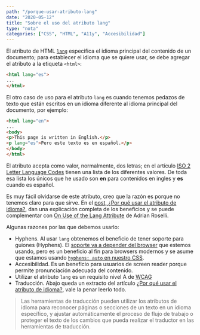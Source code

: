 ```yaml
---
path: "/porque-usar-atributo-lang"
date: "2020-05-12"
title: "Sobre el uso del atributo lang"
type: "nota"
categories: ["CSS", "HTML", "A11y", "Accesibilidad"]
---
```


El atributo de HTML [`lang`](https://www.w3.org/TR/html51/dom.html#the-lang-and-xmllang-attributes) especifica el idioma principal del contenido de un documento; para establecer el idioma que se quiere usar, se debe agregar el atributo a la etiqueta `<html>`:

```html
<html lang="es">
...
</html>
```

El otro caso de uso para el atributo `lang` es cuando tenemos pedazos de texto que est&aacute;n escritos en un idioma diferente al idioma principal del documento, por ejemplo:

```html
<html lang="en">
...
<body>
<p>This page is written in English.</p>
<p lang="es">Pero este texto es en español.</p>
</body>
</html>
```

El atributo acepta como valor, normalmente, dos letras; en el art&iacute;culo [ISO 2 Letter Language Codes](https://www.sitepoint.com/iso-2-letter-language-codes/) tienen una lista de los diferentes valores. De toda esa lista los &uacute;nicos que he usado son **en** para contenidos en ingles y **es** cuando es español. 

Es muy f&aacute;cil olvidarse de este atributo, creo que la raz&oacute;n es porque no tenemos claro para que sirve. En el [post, ¿Por qué usar el atributo de idioma?](https://www.w3.org/International/questions/qa-lang-why.es), dan una explicaci&oacute;n completa de los beneficios y se puede complementar con [On Use of the Lang Attribute](https://adrianroselli.com/2015/01/on-use-of-lang-attribute.html) de Adrian Roselli.

Algunas razones por las que debemos usarlo:

* Hyphens. Al usar `lang` obtenemos el beneficio de tener soporte para guiones (Hyphens). El [soporte va a depender del browser](https://caniuse.com/#feat=css-hyphens) que estemos usando, pero es un beneficio al fin para browsers modernos y se asume que estamos usando [`hyphens: auto` en nuestro CSS](https://developer.mozilla.org/en-US/docs/Web/CSS/hyphens).
* Accesibilidad. Es un beneficio para usuarios de screen reader porque permite pronunciaci&oacute;n adecuada del contenido.
* Utilizar el atributo `lang` es un requisito nivel A de <abbr title="Web Content Accessibility Guidelines 2.0">WCAG</abbr>
* Traducci&oacute;n. Abajo queda un extracto del art&iacute;culo [¿Por qué usar el atributo de idioma?](https://www.w3.org/International/questions/qa-lang-why.es), vale la penar leerlo todo.

> Las herramientas de traducción pueden utilizar los atributos de idioma para reconocer páginas o secciones de un texto en un idioma específico, y ajustar automáticamente el proceso de flujo de trabajo o proteger el texto de los cambios que pueda realizar el traductor en las herramientas de traducción.
